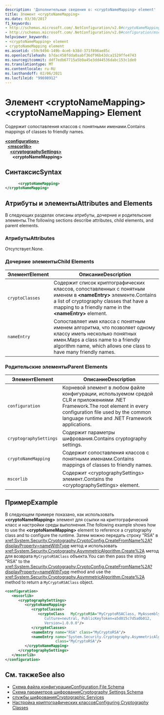 ```yaml
---
description: 'Дополнительные сведения о: <cryptoNameMapping> element'
title: Элемент <cryptoNameMapping>
ms.date: 03/30/2017
f1_keywords:
- http://schemas.microsoft.com/.NetConfiguration/v2.0#cryptoNameMapping
- http://schemas.microsoft.com/.NetConfiguration/v2.0#configuration/mscorlib/cryptographySettings/cryptoNameMapping
helpviewer_keywords:
- <cryptoNameMapping> element
- cryptoNameMapping element
ms.assetid: c59c9494-149b-4ce6-b38d-371f896ae85c
ms.openlocfilehash: b7dac458fdda0aabf36df96b43dca1529ffe4743
ms.sourcegitcommit: ddf7edb67715a5b9a45e3dd44536dabc153c1de0
ms.translationtype: MT
ms.contentlocale: ru-RU
ms.lasthandoff: 02/06/2021
ms.locfileid: "99698912"
---
```

# <a name="cryptonamemapping-element"></a><span data-ttu-id="da6af-103">Элемент \<cryptoNameMapping></span><span class="sxs-lookup"><span data-stu-id="da6af-103">\<cryptoNameMapping> Element</span></span>

<span data-ttu-id="da6af-104">Содержит сопоставления классов с понятными именами.</span><span class="sxs-lookup"><span data-stu-id="da6af-104">Contains mappings of classes to friendly names.</span></span>  

[**\<configuration>**](../configuration-element.md)\
&nbsp;&nbsp;[**\<mscorlib>**](mscorlib-element-for-cryptography-settings.md)\
&nbsp;&nbsp;&nbsp;&nbsp;[**\<cryptographySettings>**](cryptographysettings-element.md)\
&nbsp;&nbsp;&nbsp;&nbsp;&nbsp;&nbsp;**\<cryptoNameMapping>**

## <a name="syntax"></a><span data-ttu-id="da6af-105">Синтаксис</span><span class="sxs-lookup"><span data-stu-id="da6af-105">Syntax</span></span>  
  
```xml  
      <cryptoNameMapping>
</cryptoNameMapping>  
```  
  
## <a name="attributes-and-elements"></a><span data-ttu-id="da6af-106">Атрибуты и элементы</span><span class="sxs-lookup"><span data-stu-id="da6af-106">Attributes and Elements</span></span>  

 <span data-ttu-id="da6af-107">В следующих разделах описаны атрибуты, дочерние и родительские элементы.</span><span class="sxs-lookup"><span data-stu-id="da6af-107">The following sections describe attributes, child elements, and parent elements.</span></span>  
  
### <a name="attributes"></a><span data-ttu-id="da6af-108">Атрибуты</span><span class="sxs-lookup"><span data-stu-id="da6af-108">Attributes</span></span>  

 <span data-ttu-id="da6af-109">Отсутствует.</span><span class="sxs-lookup"><span data-stu-id="da6af-109">None.</span></span>  
  
### <a name="child-elements"></a><span data-ttu-id="da6af-110">Дочерние элементы</span><span class="sxs-lookup"><span data-stu-id="da6af-110">Child Elements</span></span>  
  
|<span data-ttu-id="da6af-111">Элемент</span><span class="sxs-lookup"><span data-stu-id="da6af-111">Element</span></span>|<span data-ttu-id="da6af-112">Описание</span><span class="sxs-lookup"><span data-stu-id="da6af-112">Description</span></span>|  
|-------------|-----------------|  
|`cryptoClasses`|<span data-ttu-id="da6af-113">Содержит список криптографических классов, сопоставленных с понятным именем в **\<nameEntry>** элементе.</span><span class="sxs-lookup"><span data-stu-id="da6af-113">Contains a list of cryptography classes that have a mapping to a friendly name in the **\<nameEntry>** element.</span></span>|  
|`nameEntry`|<span data-ttu-id="da6af-114">Сопоставляет имя класса с понятным именем алгоритма, что позволяет одному классу иметь несколько понятных имен.</span><span class="sxs-lookup"><span data-stu-id="da6af-114">Maps a class name to a friendly algorithm name, which allows one class to have many friendly names.</span></span>|  
  
### <a name="parent-elements"></a><span data-ttu-id="da6af-115">Родительские элементы</span><span class="sxs-lookup"><span data-stu-id="da6af-115">Parent Elements</span></span>  
  
|<span data-ttu-id="da6af-116">Элемент</span><span class="sxs-lookup"><span data-stu-id="da6af-116">Element</span></span>|<span data-ttu-id="da6af-117">Описание</span><span class="sxs-lookup"><span data-stu-id="da6af-117">Description</span></span>|  
|-------------|-----------------|  
|`configuration`|<span data-ttu-id="da6af-118">Корневой элемент в любом файле конфигурации, используемом средой CLR и приложениями .NET Framework.</span><span class="sxs-lookup"><span data-stu-id="da6af-118">The root element in every configuration file used by the common language runtime and .NET Framework applications.</span></span>|  
|`cryptographySettings`|<span data-ttu-id="da6af-119">Содержит параметры шифрования.</span><span class="sxs-lookup"><span data-stu-id="da6af-119">Contains cryptography settings.</span></span>|  
|`cryptoNameMapping`|<span data-ttu-id="da6af-120">Содержит сопоставления классов с понятными именами.</span><span class="sxs-lookup"><span data-stu-id="da6af-120">Contains mappings of classes to friendly names.</span></span>|  
|`mscorlib`|<span data-ttu-id="da6af-121">Содержит \<cryptographySettings> элемент.</span><span class="sxs-lookup"><span data-stu-id="da6af-121">Contains the \<cryptographySettings> element.</span></span>|  
  
## <a name="example"></a><span data-ttu-id="da6af-122">Пример</span><span class="sxs-lookup"><span data-stu-id="da6af-122">Example</span></span>  

 <span data-ttu-id="da6af-123">В следующем примере показано, как использовать **\<cryptoNameMapping>** элемент для ссылки на криптографический класс и настройки среды выполнения.</span><span class="sxs-lookup"><span data-stu-id="da6af-123">The following example shows how to use the **\<cryptoNameMapping>** element to reference a cryptography class and to configure the runtime.</span></span> <span data-ttu-id="da6af-124">Затем можно передать строку "RSA" в <xref:System.Security.Cryptography.CryptoConfig.CreateFromName%2A?displayProperty=nameWithType> метод и использовать <xref:System.Security.Cryptography.AsymmetricAlgorithm.Create%2A> метод для возврата `MyCryptoRSAClass` объекта.</span><span class="sxs-lookup"><span data-stu-id="da6af-124">You can then pass the string "RSA" to the <xref:System.Security.Cryptography.CryptoConfig.CreateFromName%2A?displayProperty=nameWithType> method and use the <xref:System.Security.Cryptography.AsymmetricAlgorithm.Create%2A> method to return a `MyCryptoRSAClass` object.</span></span>  
  
```xml  
<configuration>  
   <mscorlib>  
      <cryptographySettings>  
         <cryptoNameMapping>  
            <cryptoClasses>  
               <cryptoClass   MyCryptoRSA="MyCryptoRSAClass, MyAssembly  
                  Culture=neutral, PublicKeyToken=a5d015c7d5a0b012,  
                  Version=1.0.0.0"/>  
            </cryptoClasses>  
            <nameEntry name="RSA" class="MyCryptoRSA"/>  
            <nameEntry name="System.Security.Cryptography.AsymmetricAlgorithm"  
                       class="MyCryptoRSA"/>  
         </cryptoNameMapping>  
      </cryptographySettings>  
   </mscorlib>  
</configuration>  
```  
  
## <a name="see-also"></a><span data-ttu-id="da6af-125">См. также</span><span class="sxs-lookup"><span data-stu-id="da6af-125">See also</span></span>

- [<span data-ttu-id="da6af-126">Схема файла конфигурации</span><span class="sxs-lookup"><span data-stu-id="da6af-126">Configuration File Schema</span></span>](../index.md)
- [<span data-ttu-id="da6af-127">Схема параметров шифрования</span><span class="sxs-lookup"><span data-stu-id="da6af-127">Cryptography Settings Schema</span></span>](index.md)
- [<span data-ttu-id="da6af-128">службы шифрования</span><span class="sxs-lookup"><span data-stu-id="da6af-128">Cryptographic Services</span></span>](../../../../standard/security/cryptographic-services.md)
- [<span data-ttu-id="da6af-129">Настройка криптографических классов</span><span class="sxs-lookup"><span data-stu-id="da6af-129">Configuring Cryptography Classes</span></span>](../../configure-cryptography-classes.md)
